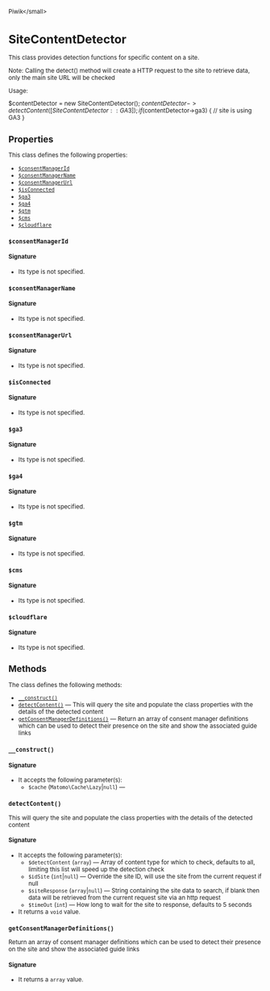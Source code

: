<small>Piwik\</small>

SiteContentDetector
===================

This class provides detection functions for specific content on a site.

Note: Calling the detect() method will create a HTTP request to the site to retrieve data, only the main site URL
will be checked

Usage:

$contentDetector = new SiteContentDetector();
$contentDetector->detectContent([SiteContentDetector::GA3]);
if ($contentDetector->ga3) {
     // site is using GA3
}

Properties
----------

This class defines the following properties:

- [`$consentManagerId`](#$consentmanagerid)
- [`$consentManagerName`](#$consentmanagername)
- [`$consentManagerUrl`](#$consentmanagerurl)
- [`$isConnected`](#$isconnected)
- [`$ga3`](#$ga3)
- [`$ga4`](#$ga4)
- [`$gtm`](#$gtm)
- [`$cms`](#$cms)
- [`$cloudflare`](#$cloudflare)

<a name="$consentmanagerid" id="$consentmanagerid"></a>
<a name="consentManagerId" id="consentManagerId"></a>
### `$consentManagerId`

#### Signature

- Its type is not specified.


<a name="$consentmanagername" id="$consentmanagername"></a>
<a name="consentManagerName" id="consentManagerName"></a>
### `$consentManagerName`

#### Signature

- Its type is not specified.


<a name="$consentmanagerurl" id="$consentmanagerurl"></a>
<a name="consentManagerUrl" id="consentManagerUrl"></a>
### `$consentManagerUrl`

#### Signature

- Its type is not specified.


<a name="$isconnected" id="$isconnected"></a>
<a name="isConnected" id="isConnected"></a>
### `$isConnected`

#### Signature

- Its type is not specified.


<a name="$ga3" id="$ga3"></a>
<a name="ga3" id="ga3"></a>
### `$ga3`

#### Signature

- Its type is not specified.


<a name="$ga4" id="$ga4"></a>
<a name="ga4" id="ga4"></a>
### `$ga4`

#### Signature

- Its type is not specified.


<a name="$gtm" id="$gtm"></a>
<a name="gtm" id="gtm"></a>
### `$gtm`

#### Signature

- Its type is not specified.


<a name="$cms" id="$cms"></a>
<a name="cms" id="cms"></a>
### `$cms`

#### Signature

- Its type is not specified.


<a name="$cloudflare" id="$cloudflare"></a>
<a name="cloudflare" id="cloudflare"></a>
### `$cloudflare`

#### Signature

- Its type is not specified.


Methods
-------

The class defines the following methods:

- [`__construct()`](#__construct)
- [`detectContent()`](#detectcontent) &mdash; This will query the site and populate the class properties with the details of the detected content
- [`getConsentManagerDefinitions()`](#getconsentmanagerdefinitions) &mdash; Return an array of consent manager definitions which can be used to detect their presence on the site and show the associated guide links

<a name="__construct" id="__construct"></a>
<a name="__construct" id="__construct"></a>
### `__construct()`

#### Signature

-  It accepts the following parameter(s):
    - `$cache` (`Matomo\Cache\Lazy`|`null`) &mdash;
      

<a name="detectcontent" id="detectcontent"></a>
<a name="detectContent" id="detectContent"></a>
### `detectContent()`

This will query the site and populate the class properties with
the details of the detected content

#### Signature

-  It accepts the following parameter(s):
    - `$detectContent` (`array`) &mdash;
       Array of content type for which to check, defaults to all, limiting this list will speed up the detection check
    - `$idSite` (`int`|`null`) &mdash;
       Override the site ID, will use the site from the current request if null
    - `$siteResponse` (`array`|`null`) &mdash;
       String containing the site data to search, if blank then data will be retrieved from the current request site via an http request
    - `$timeOut` (`int`) &mdash;
       How long to wait for the site to response, defaults to 5 seconds
- It returns a `void` value.

<a name="getconsentmanagerdefinitions" id="getconsentmanagerdefinitions"></a>
<a name="getConsentManagerDefinitions" id="getConsentManagerDefinitions"></a>
### `getConsentManagerDefinitions()`

Return an array of consent manager definitions which can be used to detect their presence on the site and show
the associated guide links

#### Signature

- It returns a `array` value.

